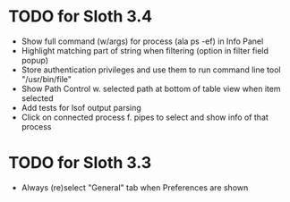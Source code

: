 # TODO for Sloth 3.4

* Show full command (w/args) for process (ala ps -ef) in Info Panel
* Highlight matching part of string when filtering (option in filter field popup)
* Store authentication privileges and use them to run command line tool "/usr/bin/file"
* Show Path Control w. selected path at bottom of table view when item selected
* Add tests for lsof output parsing
* Click on connected process f. pipes to select and show info of that process

# TODO for Sloth 3.3

* Always (re)select "General" tab when Preferences are shown
